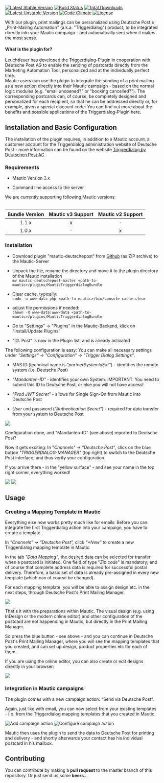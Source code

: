 
[![Latest Stable Version](https://poser.pugx.org/leuchtfeuer/mautic-deutschepost/v/stable)](https://packagist.org/packages/leuchtfeuer/mautic-deutschepost)
[![Build Status](https://github.com/Leuchtfeuer/mautic-deutschepost/workflows/Continous%20Integration/badge.svg)](https://github.com/Leuchtfeuer/mautic-deutschepost/actions)
[![Total Downloads](https://poser.pugx.org/leuchtfeuer/mautic-deutschepost/downloads)](https://packagist.org/packages/leuchtfeuer/mautic-deutschepost)
[![Latest Unstable Version](https://poser.pugx.org/leuchtfeuer/mautic-deutschepost/v/unstable)](https://packagist.org/packages/leuchtfeuer/mautic-deutschepost)
[![Code Climate](https://codeclimate.com/github/Leuchtfeuer/mautic-deutschepost/badges/gpa.svg)](https://codeclimate.com/github/Leuchtfeuer/mautic-deutschepost)
[![License](https://poser.pugx.org/leuchtfeuer/mautic-deutschepost/license)](https://packagist.org/packages/leuchtfeuer/mautic-deutschepost)

With our plugin, print mailings can be personalized using Deutsche Post's „Print-Mailing Automation" (a.k.a. "Triggerdialog") product, to be integrated directly into your Mautic campaign - and automatically sent when it makes the most sense.


#### What is the plugin for?

Leuchtfeuer has developed the Triggerdialog-Plugin in cooperation with Deutsche Post AG to enable the sending of postcards directly from the Marketing Automation Tool, personalized and at the individually perfect time.  
Mautic users can use the plugin to integrate the sending of a print mailing as a new action directly into their Mautic campaign - based on the normal logic modules (e.g. "email unopened?" or "booking cancelled?"). The corresponding postcards can, of course, be completely designed and personalized for each recipient, so that he can be addressed directly or, for example, given a special discount code. You can find out more about the benefits and possible applications of the Triggerdialog-Plugin here.

## Installation and Basic Configuration

The installation of the plugin requires, in addition to a Mautic account, a customer account for the Triggerdialog administration website of Deutsche Post - more information can be found on the website [Triggerdialog by Deutschen Post AG](https://www.deutschepost.de/de/t/triggerdialog.html). 

### Requirements


*   Mautic Version 3.x
    
*   Command line access to the server
    

We are currently supporting following Mautic versions:<br><br>

| Bundle Version | Mautic v3 Support | Mautic v2 Support |
| :-: | :-: | :-: |
| 1.1.x          | x                 | -                 |
| 1.0.x          | -                 | x                 |

### Installation

*   Download plugin "mautic-deutschepost" from [Github](https://ma.leuchtfeuer.com/asset/6:as051-triggerdialog-mautic-integration) (as ZIP archive) to the Mautic-Server
    
*   Unpack the file, rename the directory and move it to the plugin directory of the Mautic installation  
    `mv mautic-deutschepost-master <path-to-mautic>/plugins/MauticTriggerdialogBundle`
    
*   Clear cache, typically:  
    `sudo -u www-data php <path-to-mautic>/bin/console cache:clear`
    
*   adjust file permissions if needed:  
    `chown -R www-data:www-data <path-to-mautic>/plugins/MauticTriggerdialogBundle`
    
*   Go to "Settings" -> "Plugins" in the Mautic-Backend, klick on "Install/Update Plugins"
    
*   "Dt. Post" is now in the Plugin list, and is already activated
    

The following configuration is easy: You can make all necessary settings under _"Settings" -> "Configuration" -> "Trigger Dialog Settings"_.

*   MAS ID (technical name is _"partnerSystemIdExt"_) - identifies the remote system (i.e. Deutsche Post)
    
*   _"Mandanten-ID"_ - identifies your own System. IMPORTANT: You need to submit this ID to Deutsche Post, or else you will not have access!
    
*   _"Prod JWT Secret"_ - allows for Single Sign-On from Mautic into Deutsche Post
    
*   _User_ und password (_"Authentication Secret"_) - required for data transfer from your system to Deutsche Post
    

![](https://www.leuchtfeuer.com/fileadmin/_processed_/b/7/csm_TD-Mautic-Config_3880157bfa.png)

Configuration done, and "Mandanten-ID" (see above) reported to Deutsche Post?

Now it gets exciting: In "_Channels" -> "Deutsche Post"_, click on the blue button _"TRIGGERDIALOG-MANAGER"_ (top right) to switch to the Deutsche Post interface, and thus verify your configuration.

If you arrive there - in the "yellow surface" - and see your name in the top right corner, everything worked!

![](https://www.leuchtfeuer.com/fileadmin/_processed_/e/2/csm_TD-Manager-Button_86cb8eedea.png) 
![](https://www.leuchtfeuer.com/fileadmin/_processed_/0/7/csm_TD-SSO_5e0671e54c.png)

## Usage

### Creating a Mapping Template in Mautic

Everything else now works pretty much like for emails: Before you can integrate the first Triggerdialog action into your campaign, you have to create a template.

In _"Channels" -> "Deutsche Post",_ click _"+New"_ to create a new Triggerdialog mapping template in Mautic.

In the tab _"Data Mapping"_, the desired data can be selected for transfer when a postcard is initiated. One field of type "_Zip code_" is mandatory; and of course that complete address data is required for successful postal delivery. Therefore, a basic set of data is already pre-assigned in every new template (which can of course be changed).

For each mapping template, you will be able to assign design etc. in the next steps, through Deutsche Post's Print Mailing Manager.

![](https://www.leuchtfeuer.com/fileadmin/_processed_/b/b/csm_TD-Template_a4abc86775.png)

That's it with the preparations within Mautic. The visual design (e.g. using InDesign or the modern online editor) and other configuration of the postcard are not happending in Mautic, but directly in the Print Mailing Manager.

So press the blue button - see above - and you can continue in Deutsche Post's Print Mailing Manager, where you will see the mapping templates that you created, and can set up design, product properties etc for each of them.

If you are using the online editor, you can also create or edit designs directly in your browser:

![](https://www.leuchtfeuer.com/fileadmin/_processed_/3/1/csm_TD-Manager_ee1f0c1ce2.jpg)

### Integration in Mautic campaigns

The plugin comes with a new campaign action: “Send via Deutsche Post”.

Again, just like with email, you can now select from your existing templates - i.e. from the Triggerdialog mapping templates that you created in Mautic.

![Add campaign action](https://www.leuchtfeuer.com/fileadmin/_processed_/4/5/csm_TD-Beispielkampagne_748801a493.png)
![Configure campaign action](https://www.leuchtfeuer.com/fileadmin/_processed_/6/7/csm_TD-Aktionen_1eb9ecd609.png)

Mautic then uses the plugin to send the data to Deutsche Post for printing and delivery - and shortly afterwards your contact has his individual postcard in his mailbox.

## Contributing

You can contribute by making a **pull request** to the master branch of 
this repository. Or just send us some **beers**...